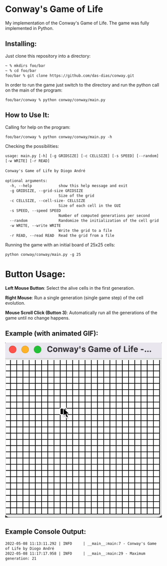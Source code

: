 # Conway's Game of Life

My implementation of the Conway's Game of Life.
The game was fully implemented in Python.

## Installing:
Just clone this repository into a directory:
```
~ % mkdirs foo/bar
~ % cd foo/bar
foo/bar % git clone https://github.com/das-dias/conway.git
```
In order to run the game just switch to the directory and run the python call on the main of the program:
```
foo/bar/conway % python conway/conway/main.py
```
## How to Use It:
Calling for help on the program:
```
foo/bar/conway % python conway/conway/main.py -h
```

Checking the possibilities:
```
usage: main.py [-h] [-g GRIDSIZE] [-c CELLSIZE] [-s SPEED] [--random] [-w WRITE] [-r READ]

Conway's Game of Life by Diogo André

optional arguments:
  -h, --help            show this help message and exit
  -g GRIDSIZE, --grid-size GRIDSIZE
                        Size of the grid
  -c CELLSIZE, --cell-size- CELLSIZE
                        Size of each cell in the GUI
  -s SPEED, --speed SPEED
                        Number of computed generations per second
  --random              Randomize the initialization of the cell grid
  -w WRITE, --write WRITE
                        Write the grid to a file
  -r READ, --read READ  Read the grid from a file
```

Running the game with an initial board of 25x25 cells:
```
python conway/conway/main.py -g 25
```

# Button Usage:

**Left Mouse Button**: Select the alive cells in the first generation.

**Right Mouse**: Run a single generation (single game step) of the cell evolution.

**Mouse Scroll Click (Button 3)**: Automatically run all the generations of the game until no change happens.

## Example (with animated GIF):
![gamerun-gif](docs/images/conway_run.gif)
## Example Console Output:
```
2022-05-08 11:13:11.292 | INFO     | __main__:main:7 - Conway's Game of Life by Diogo André
2022-05-08 11:17:17.958 | INFO     | __main__:main:29 - Maximum generation: 21
```